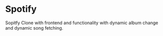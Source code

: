 # Spotify
Sopitfy Clone with frontend and functionality with dynamic album change and dynamic song fetching.
